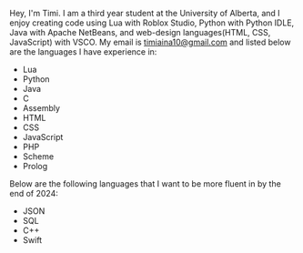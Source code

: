 Hey, I'm Timi. I am a third year student at the University of Alberta, and I enjoy creating code using Lua with Roblox Studio, Python with Python IDLE, Java with Apache NetBeans, and web-design languages(HTML, CSS, JavaScript) with VSCO. My email is timiaina10@gmail.com and listed below are the languages I have experience in: 
  - Lua
  - Python
  - Java
  - C
  - Assembly
  - HTML
  - CSS
  - JavaScript
  - PHP
  - Scheme
  - Prolog
 
Below are the following languages that I want to be more fluent in by the end of 2024:
  - JSON
  - SQL
  - C++
  - Swift
